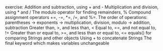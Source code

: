exercise:
Addition and subtraction, using + and -
Multiplication and division, using * and /
The modulo operator for finding remainders, %
Compound assignment operators +=, -=, *=, /=, and %=.
The order of operations: parentheses -> exponents -> multiplication, division, modulo -> addition, subtraction
Greater than, >, and less than, <
Equal to, ==, and not equal to, !=
Greater than or equal to, >=, and less than or equal to, <=
equals() for comparing Strings and other objects
Using + to concatenate Strings
The final keyword which makes variables unchangeable